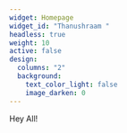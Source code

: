 ```yaml
---
widget: Homepage
widget_id: "Thanushraam "
headless: true
weight: 10
active: false
design:
  columns: "2"
  background:
    text_color_light: false
    image_darken: 0
---
```

H﻿ey All!